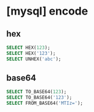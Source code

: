 # [mysql] encode

## hex

```sql
SELECT HEX(123);
SELECT HEX('123');
SELECT UNHEX('abc');
```

## base64

```sql
SELECT TO_BASE64(123);
SELECT TO_BASE64('123');
SELECT FROM_BASE64('MTIz=');
```